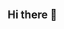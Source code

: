 ## Hi there 👋

<!--
**stepeva7/stepeva7** is a ✨ _special_ ✨ repository because its `README.md` (this file) appears on your GitHub profile.

Here are some ideas to get you started:

About Me:

🔭 I'm diving into software engineering with a focus on JavaScript and C#, while also exploring cybersecurity and ethical hacking.
👨🏽‍💻 Former video editor, graphic designer and motion graphic designer — now bringing creativity to programming and software development.
🌱 Currently working on building my GitHub profile and learning through hands-on projects.
⚡ Passionate about technology and always exploring new ways to combine my creative skills with technical knowledge.
📫 Feel free to reach out if you want to chat about anything tech-related!
-->
